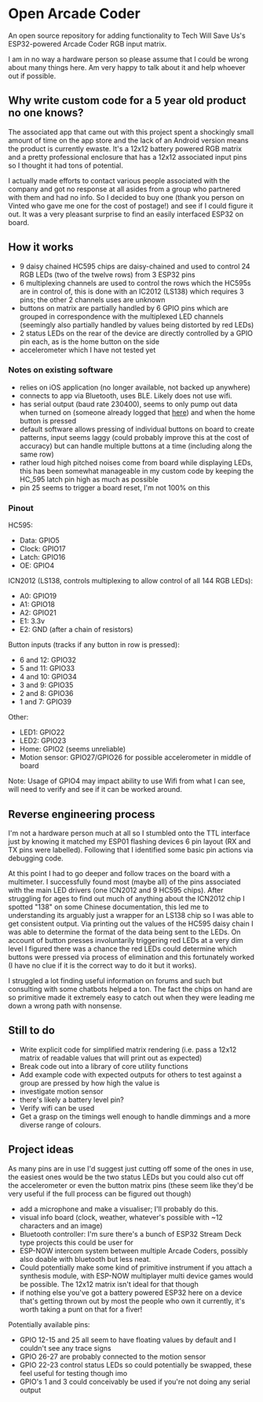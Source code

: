 # Open Arcade Coder

An open source repository for adding functionality to Tech Will Save Us's ESP32-powered Arcade Coder RGB input matrix.

I am in no way a hardware person so please assume that I could be wrong about many things here. Am very happy to talk about it and help whoever out if possible.

## Why write custom code for a 5 year old product no one knows?

The associated app that came out with this project spent a shockingly small amount of time on the app store and the lack of an Android version means the product is currently ewaste. It's a 12x12 battery powered RGB matrix and a pretty professional enclosure that has a 12x12 associated input pins so I thought it had tons of potential.

I actually made efforts to contact various people associated with the company and got no response at all asides from a group who partnered with them and had no info. So I decided to buy one (thank you person on Vinted who gave me one for the cost of postage!) and see if I could figure it out. It was a very pleasant surprise to find an easily interfaced ESP32 on board.

## How it works

- 9 daisy chained HC595 chips are daisy-chained and used to control 24 RGB LEDs (two of the twelve rows) from 3 ESP32 pins
- 6 multiplexing channels are used to control the rows which the HC595s are in control of, this is done with an IC2012 (LS138) which requires 3 pins; the other 2 channels uses are unknown
- buttons on matrix are partially handled by 6 GPIO pins which are grouped in correspondence with the multiplexed LED channels (seemingly also partially handled by values being distorted by red LEDs)
- 2 status LEDs on the rear of the device are directly controlled by a GPIO pin each, as is the home button on the side
- accelerometer which I have not tested yet

### Notes on existing software

- relies on iOS application (no longer available, not backed up anywhere)
- connects to app via Bluetooth, uses BLE. Likely does not use wifi.
- has serial output (baud rate 230400), seems to only pump out data when turned on (someone already logged that [here](https://gist.githubusercontent.com/borjaburgos/1237dca02802669eef4d2aaa83393478/raw/56f897978e48b74dfc80464bbd04a0f7fbda72c9/gistfile1.md)) and when the home button is pressed
- default software allows pressing of individual buttons on board to create patterns, input seems laggy (could probably improve this at the cost of accuracy) but can handle multiple buttons at a time (including along the same row)
- rather loud high pitched noises come from board while displaying LEDs, this has been somewhat manageable in my custom code by keeping the HC_595 latch pin high as much as possible
- pin 25 seems to trigger a board reset, I'm not 100% on this

### Pinout

HC595:
- Data: GPIO5
- Clock: GPIO17
- Latch: GPIO16
- OE: GPIO4 

ICN2012 (LS138, controls multiplexing to allow control of all 144 RGB LEDs):
- A0: GPIO19
- A1: GPIO18
- A2: GPIO21
- E1: 3.3v
- E2: GND (after a chain of resistors)

Button inputs (tracks if any button in row is pressed):
- 6 and 12: GPIO32
- 5 and 11: GPIO33
- 4 and 10: GPIO34
- 3 and 9: GPIO35
- 2 and 8: GPIO36
- 1 and 7: GPIO39

Other:
- LED1: GPIO22
- LED2: GPIO23
- Home: GPIO2 (seems unreliable)
- Motion sensor: GPIO27/GPIO26 for possible accelerometer in middle of board

Note: Usage of GPIO4 may impact ability to use Wifi from what I can see, will need to verify and see if it can be worked around.

## Reverse engineering process

I'm not a hardware person much at all so I stumbled onto the TTL interface just by knowing it matched my ESP01 flashing devices 6 pin layout (RX and TX pins were labelled). Following that I identified some basic pin actions via debugging code.

At this point I had to go deeper and follow traces on the board with a multimeter. I successfully found most (maybe all) of the pins associated with the main LED drivers (one ICN2012 and 9 HC595 chips). After struggling for ages to find out much of anything about the ICN2012 chip I spotted "138" on some Chinese documentation, this led me to understanding its arguably just a wrapper for an LS138 chip so I was able to get consistent output. Via printing out the values of the HC595 daisy chain I was able to determine the format of the data being sent to the LEDs. On account of button presses involuntarily triggering red LEDs at a very dim level I figured there was a chance the red LEDs could determine which buttons were pressed via process of elimination and this fortunately worked (I have no clue if it is the correct way to do it but it works).

I struggled a lot finding useful information on forums and such but consulting with some chatbots helped a ton. The fact the chips on hand are so primitive made it extremely easy to catch out when they were leading me down a wrong path with nonsense.

## Still to do

- Write explicit code for simplified matrix rendering (i.e. pass a 12x12 matrix of readable values that will print out as expected)
- Break code out into a library of core utility functions
- Add example code with expected outputs for others to test against
a group are pressed by how high the value is
- investigate motion sensor
- there's likely a battery level pin?
- Verify wifi can be used
- Get a grasp on the timings well enough to handle dimmings and a more diverse range of colours.

## Project ideas

As many pins are in use I'd suggest just cutting off some of the ones in use, the easiest ones would be the two status LEDs but you could also cut off the accelerometer or even the button matrix pins (these seem like they'd be very useful if the full process can be figured out though)

- add a microphone and make a visualiser; I'll probably do this.
- visual info board (clock, weather, whatever's possible with ~12 characters and an image)
- Bluetooth controller: I'm sure there's a bunch of ESP32 Stream Deck type projects this could be user for
- ESP-NOW intercom system between multiple Arcade Coders, possibly also doable with bluetooth but less neat. 
- Could potentially make some kind of primitive instrument if you attach a synthesis module, with ESP-NOW multiplayer multi device games would be possible. The 12x12 matrix isn't ideal for that though
- if nothing else you've got a battery powered ESP32 here on a device that's getting thrown out by most the people who own it currently, it's worth taking a punt on that for a fiver!

Potentially available pins:
- GPIO 12-15 and 25 all seem to have floating values by default and I couldn't see any trace signs
- GPIO 26-27 are probably connected to the motion sensor
- GPIO 22-23 control status LEDs so could potentially be swapped, these feel useful for testing though imo
- GPIO's 1 and 3 could conceivably be used if you're not doing any serial output
